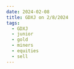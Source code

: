 ```yaml
---
date: 2024-02-08
title: GDXJ on 2/8/2024
tags: 
  - GDXJ
  - junior
  - gold
  - miners
  - equities
  - sell
---
```

<div class="post">
<snapshot-grid 
    :reports="['2024/02/07/CTA/GDXJ', '2024/02/08/CTA/GDXJ', '2024/02/08/MTP/GDXJ']"
    chart="2024/02/08/Chart/GDXJ"
/>
<p>

</p>
<p>

</p>
</div>